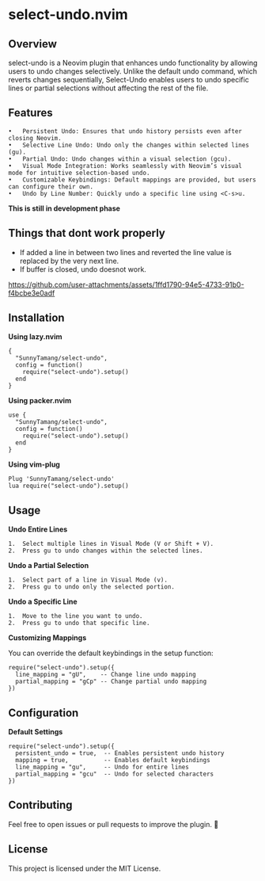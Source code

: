 # select-undo.nvim

## Overview

select-undo is a Neovim plugin that enhances undo functionality by allowing users to undo changes selectively. Unlike the default undo command, which reverts changes sequentially, Select-Undo enables users to undo specific lines or partial selections without affecting the rest of the file.



## Features
	•	Persistent Undo: Ensures that undo history persists even after closing Neovim.
	•	Selective Line Undo: Undo only the changes within selected lines (gu).
	•	Partial Undo: Undo changes within a visual selection (gcu).
	•	Visual Mode Integration: Works seamlessly with Neovim’s visual mode for intuitive selection-based undo.
	•	Customizable Keybindings: Default mappings are provided, but users can configure their own.
	•	Undo by Line Number: Quickly undo a specific line using <C-s>u.

**This is still in development phase**

## Things that dont work properly

- If added a line in between two lines and reverted the line value is replaced by the very next line.
- If buffer is closed, undo doesnot work.

https://github.com/user-attachments/assets/1ffd1790-94e5-4733-91b0-f4bcbe3e0adf




## Installation

**Using lazy.nvim**

```
{
  "SunnyTamang/select-undo",
  config = function()
    require("select-undo").setup()
  end
}
```

**Using packer.nvim**

```
use {
  "SunnyTamang/select-undo",
  config = function()
    require("select-undo").setup()
  end
}
```

**Using vim-plug**

```
Plug 'SunnyTamang/select-undo'
lua require("select-undo").setup()
```

## Usage

**Undo Entire Lines**

	1.	Select multiple lines in Visual Mode (V or Shift + V).
	2.	Press gu to undo changes within the selected lines.

**Undo a Partial Selection**

	1.	Select part of a line in Visual Mode (v).
	2.	Press gu to undo only the selected portion.

**Undo a Specific Line**

	1.	Move to the line you want to undo.
	2.	Press gu to undo that specific line.

**Customizing Mappings**

You can override the default keybindings in the setup function:

```
require("select-undo").setup({
  line_mapping = "gU",    -- Change line undo mapping
  partial_mapping = "gCp" -- Change partial undo mapping
})
```

## Configuration

**Default Settings**

```
require("select-undo").setup({
  persistent_undo = true,  -- Enables persistent undo history
  mapping = true,          -- Enables default keybindings
  line_mapping = "gu",     -- Undo for entire lines
  partial_mapping = "gcu"  -- Undo for selected characters
})
```

## Contributing

Feel free to open issues or pull requests to improve the plugin. 🚀

## License

This project is licensed under the MIT License.
